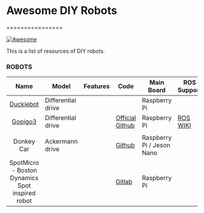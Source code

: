 # Awesome DIY Robots
================

[![Awesome](https://cdn.rawgit.com/sindresorhus/awesome/d7305f38d29fed78fa85652e3a63e154dd8e8829/media/badge.svg)](https://github.com/sindresorhus/awesome)

This is a list of resources of DIY robots.


### ROBOTS ###

<!-- |  |  |  |  |  |  |  | -->
| Name | Model | Features | Code | Main Board | ROS Support | Sensors |
|:----:| ----- | -------- | ---- | ---------- | ----------- | ------- |
| [Duckiebot](https://www.duckietown.org/about/hardware) |  Differential drive |  |  | Raspberry Pi |  |  |
| [Gopigo3](https://www.dexterindustries.com/gopigo3/) | Differential drive |  | [Official Github](https://github.com/DexterInd/GoPiGo3) | Raspberry Pi | [ROS WIKI](http://wiki.ros.org/Robots/gopigo3) |  |
|  |  |  |  |  |  |  | 
| Donkey Car | Ackermann drive |  | [Github](https://github.com/autorope/donkeycar) | Raspberry Pi / Jeson Nano |  |  |
| SpotMicro - Boston Dynamics Spot inspired robot |  |  | [Gitlab](https://gitlab.com/custom_robots/spotmicroai) | Raspberry Pi |  |  |
